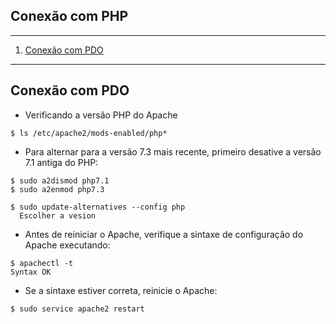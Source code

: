 ## Conexão com PHP
*******
 1. [Conexão com PDO](#connection-pdo)
 

*******
<div id='connection-pdo'/>

## Conexão com PDO<br>
* Verificando a versão PHP do Apache
````
$ ls /etc/apache2/mods-enabled/php*
````
* Para alternar para a versão 7.3 mais recente, primeiro desative a versão 7.1 antiga do PHP:
```
$ sudo a2dismod php7.1
$ sudo a2enmod php7.3

$ sudo update-alternatives --config php
  Escolher a vesion
```
* Antes de reiniciar o Apache, verifique a sintaxe de configuração do Apache executando:
````
$ apachectl -t
Syntax OK
````
* Se a sintaxe estiver correta, reinicie o Apache:
````
$ sudo service apache2 restart
````